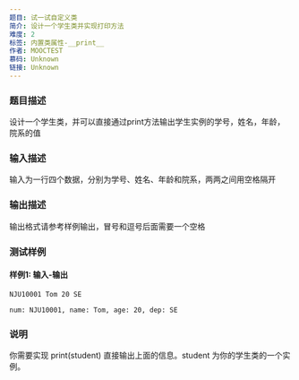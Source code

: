 ```yaml
---
题目: 试一试自定义类
简介: 设计一个学生类并实现打印方法
难度: 2
标签: 内置类属性-__print__
作者: MOOCTEST
慕码: Unknown
链接: Unknown
---
```


### 题目描述

设计一个学生类，并可以直接通过print方法输出学生实例的学号，姓名，年龄，院系的值

### 输入描述

输入为一行四个数据，分别为学号、姓名、年龄和院系，两两之间用空格隔开

### 输出描述

输出格式请参考样例输出，冒号和逗号后面需要一个空格

### 测试样例

#### 样例1: 输入-输出

```
NJU10001 Tom 20 SE
```

```
num: NJU10001, name: Tom, age: 20, dep: SE
```

### 说明

你需要实现 print(student) 直接输出上面的信息。student 为你的学生类的一个实例。